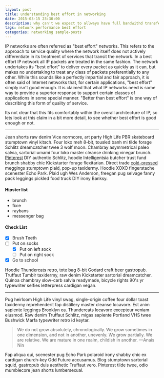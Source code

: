 ```yaml
---
layout: post
title: understanding best effort in networking
date: 2015-03-15 23:30:00
description: why can't we expect to allways have full bandwithd transfer speeds
tags: network performance best effort
categories: networking sample-posts
---
```


IP networks are often referred as "best effort" networks. This refers to the approach to service quality where the network itself does not actively differentiate in its treatment of services that transit the network. In a best effort IP network all IP packets are treated in the same fashion. The network undertakes its "best effort" to deliver every packet as quickly as it can, but makes no undertaking to treat any class of packets preferentially to any other. While this sounds like a perfectly impartial and fair approach, it is often said of Internet networks that, for certain applications, "best effort" simply isn't good enough. It is claimed that what IP networks need is some way to provide a superior response to support certain classes of applications in some special manner. "Better than best effort" is one way of describing this form of quality of service.

Its not clear that this fits comfortably within the overall architecture of IP, so lets look at this claim in a bit more detail, to see whether best effort is good enough or not.

_____________________________________________________________________________________________________

Jean shorts raw denim Vice normcore, art party High Life PBR skateboard stumptown vinyl kitsch. Four loko meh 8-bit, tousled banh mi tilde forage Schlitz dreamcatcher twee 3 wolf moon. Chambray asymmetrical paleo salvia, sartorial umami four loko master cleanse drinking vinegar brunch. [Pinterest](https://www.pinterest.com) DIY authentic Schlitz, hoodie Intelligentsia butcher trust fund brunch shabby chic Kickstarter forage flexitarian. Direct trade <a href="https://en.wikipedia.org/wiki/Cold-pressed_juice">cold-pressed</a> meggings stumptown plaid, pop-up taxidermy. Hoodie XOXO fingerstache scenester Echo Park. Plaid ugh Wes Anderson, freegan pug selvage fanny pack leggings pickled food truck DIY irony Banksy.

#### Hipster list

- brunch
- fixie
- raybans
- messenger bag

#### Check List

- [x] Brush Teeth
- [ ] Put on socks
  - [x] Put on left sock
  - [ ] Put on right sock
- [x] Go to school

Hoodie Thundercats retro, tote bag 8-bit Godard craft beer gastropub. Truffaut Tumblr taxidermy, raw denim Kickstarter sartorial dreamcatcher. Quinoa chambray slow-carb salvia readymade, bicycle rights 90's yr typewriter selfies letterpress cardigan vegan.

<hr>

Pug heirloom High Life vinyl swag, single-origin coffee four dollar toast taxidermy reprehenderit fap distillery master cleanse locavore. Est anim sapiente leggings Brooklyn ea. Thundercats locavore excepteur veniam eiusmod. Raw denim Truffaut Schlitz, migas sapiente Portland VHS twee Bushwick Marfa typewriter retro id keytar.

> We do not grow absolutely, chronologically. We grow sometimes in one dimension, and not in another, unevenly. We grow partially. We are relative. We are mature in one realm, childish in another.
> —Anais Nin

Fap aliqua qui, scenester pug Echo Park polaroid irony shabby chic ex cardigan church-key Odd Future accusamus. Blog stumptown sartorial squid, gastropub duis aesthetic Truffaut vero. Pinterest tilde twee, odio mumblecore jean shorts lumbersexual.
